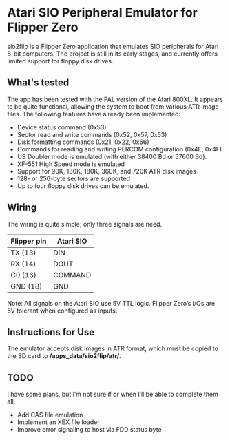 # Atari SIO Peripheral Emulator for Flipper Zero

sio2flip is a Flipper Zero application that emulates SIO peripherals for Atari 8-bit computers. The project is still in its early stages, and currently offers limited support for floppy disk drives.

## What's tested

The app has been tested with the PAL version of the Atari 800XL. It appears to be quite functional, allowing the system to boot from various ATR image files. The following features have already been implemented:

- Device status command (0x53)
- Sector read and write commands (0x52, 0x57, 0x53)
- Disk formatting commands (0x21, 0x22, 0x66)
- Commands for reading and writing PERCOM configuration (0x4E, 0x4F)
- US Doubler mode is emulated (with either 38400 Bd or 57600 Bd).
- XF-551 High Speed mode is emulated 
- Support for 90K, 130K, 180K, 360K, and 720K ATR disk images
- 128- or 256-byte sectors are supported
- Up to four floppy disk drives can be emulated.


## Wiring

The wiring is quite simple; only three signals are need. 

| Flipper pin  | Atari SIO |
| ------------ | --------- |
| TX (13)      | DIN       |
| RX (14)      | DOUT      |
| C0 (16)      | COMMAND   |
| GND (18)     | GND       |

Note: All signals on the Atari SIO use 5V TTL logic. Flipper Zero’s I/Os are 5V tolerant when configured as inputs. 

## Instructions for Use

The emulator accepts disk images in ATR format, which must be copied to the SD card to **/apps_data/sio2flip/atr/**.

## TODO

I have some plans, but I’m not sure if or when I’ll be able to complete them all.

- Add CAS file emulation
- Implement an XEX file loader
- Improve error signaling to host via FDD status byte